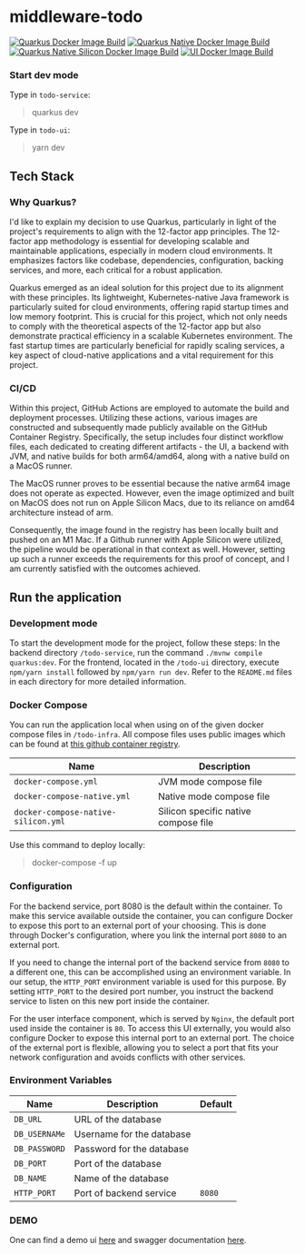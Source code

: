 # middleware-todo

[![Quarkus Docker Image Build](https://github.com/mrvxk/middleware-todo/actions/workflows/build-service.yml/badge.svg)](https://github.com/mrvxk/middleware-todo/actions/workflows/build-service.yml)
[![Quarkus Native Docker Image Build](https://github.com/mrvxk/middleware-todo/actions/workflows/build-native-service.yml/badge.svg)](https://github.com/mrvxk/middleware-todo/actions/workflows/build-native-service.yml)
[![Quarkus Native Silicon Docker Image Build](https://github.com/mrvxk/middleware-todo/actions/workflows/build-native-service-silicon.yml/badge.svg)](https://github.com/mrvxk/middleware-todo/actions/workflows/build-native-service-silicon.yml)
[![UI Docker Image Build](https://github.com/mrvxk/middleware-todo/actions/workflows/build-ui.yml/badge.svg)](https://github.com/mrvxk/middleware-todo/actions/workflows/build-ui.yml)

### Start dev mode

Type in `todo-service`:
> quarkus dev

Type in `todo-ui`:
> yarn dev

## Tech Stack

### Why Quarkus?

I'd like to explain my decision to use Quarkus, particularly in light of the project's requirements to align with the
12-factor app principles. The 12-factor app methodology is essential for developing scalable and maintainable
applications, especially in modern cloud environments. It emphasizes factors like codebase, dependencies, configuration,
backing services, and more, each critical for a robust application.

Quarkus emerged as an ideal solution for this project due to its alignment with these principles. Its lightweight,
Kubernetes-native Java framework is particularly suited for cloud environments, offering rapid startup times and low
memory footprint. This is crucial for this project, which not only needs to comply with the theoretical aspects of the
12-factor app but also demonstrate practical efficiency in a scalable Kubernetes environment. The fast startup times are
particularly beneficial for rapidly scaling services, a key aspect of cloud-native applications and a vital requirement
for this project.

### CI/CD

Within this project, GitHub Actions are employed to automate the build and deployment processes. Utilizing these
actions, various images are constructed and subsequently made publicly available on the GitHub Container Registry.
Specifically, the setup includes four distinct workflow files, each dedicated to creating different artifacts - the UI,
a backend with JVM, and native builds for both arm64/amd64, along with a native build on a MacOS runner.

The MacOS runner proves to be essential because the native arm64 image does not operate as expected. However, even the
image optimized and built on MacOS does not run on Apple Silicon Macs, due to its reliance on amd64 architecture instead
of arm.

Consequently, the image found in the registry has been locally built and pushed on an M1 Mac. If a Github runner with
Apple Silicon were utilized, the pipeline would be operational in that context as well. However, setting up such a
runner exceeds the requirements for this proof of concept, and I am currently satisfied with the outcomes achieved.

## Run the application

### Development mode
To start the development mode for the project, follow these steps: In the backend directory `/todo-service`, run the
command `./mvnw compile quarkus:dev`. For the frontend, located in the `/todo-ui` directory, execute `npm/yarn install`
followed by `npm/yarn run dev`. Refer to the `README.md` files in each directory for more detailed information.

### Docker Compose

You can run the application local when using on of the given docker compose files in `/todo-infra`.
All compose files uses public images which can be found at [this github container registry](https://github.com/mrvxk?tab=packages&repo_name=middleware-todo).


| Name                                | Description                             |
|-------------------------------------|-----------------------------------------|
| `docker-compose.yml`                | JVM mode compose file                   |         
| `docker-compose-native.yml`         | Native mode compose file                |         
| `docker-compose-native-silicon.yml` | Silicon specific native compose file    |         

Use this command to deploy locally:
> docker-compose -f <path to compose file> up


### Configuration

For the backend service, port 8080 is the default within the container. To make this service available outside
the container, you can configure Docker to expose this port to an external port of your choosing. This is done through
Docker's configuration, where you link the internal port `8080` to an external port.

If you need to change the internal port of the backend service from `8080` to a different one, this can be accomplished
using an environment variable. In our setup, the `HTTP_PORT` environment variable is used for this purpose. By setting
`HTTP_PORT` to the desired port number, you instruct the backend service to listen on this new port inside the
container.

For the user interface component, which is served by `Nginx`, the default port used inside the container is `80`. To
access this UI externally, you would also configure Docker to expose this internal port to an external port. The choice
of the external port is flexible, allowing you to select a port that fits your network configuration and avoids
conflicts with other services.

### Environment Variables

| Name          | Description               | Default |
|---------------|---------------------------|---------|
| `DB_URL`      | URL of the database       |         |
| `DB_USERNAMe` | Username for the database |         |
| `DB_PASSWORD` | Password for the database |         |
| `DB_PORT`     | Port of the database      |         |
| `DB_NAME`     | Name of the database      |         |
| `HTTP_PORT`   | Port of backend service   | `8080`  |

### DEMO

One can find a demo ui [here](http://82.165.178.16:3200) and swagger
documentation [here](http://82.165.178.16:8020/q/swagger-ui/).
